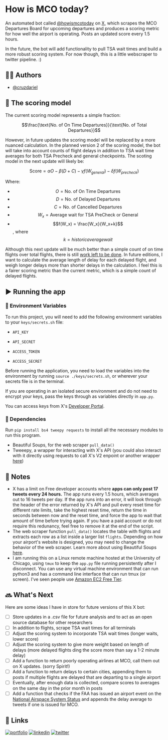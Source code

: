 # How is MCO today?

An automated bot called [@howismcotoday](https://x.com/howismcotoday) on [X](x.com), which scrapes the MCO Departures Board for upcoming departures and produces a scoring metric for how well the airport is operating. Posts an updated score every 1.5 hours.

In the future, the bot will add functionality to pull TSA wait times and build a more robust scoring system. For now though, this is a little webscraper to twitter pipeline. :)


## 🧍‍♂️ Authors

- [@cruzdariel](https://www.github.com/cruzdariel)


## 🧮 The scoring model
The current scoring model represents a simple fraction: 

$$\frac{\text{No. of On Time Departures}}{\text{No. of Total Departures}}$$

However, in future updates the scoring model will be replaced by a more nuanced calculation. In the planned version 2 of the scoring model, the bot will take into account counts of flight delays in addition to TSA wait time averages for both TSA Precheck and general checkpoints. The scoting model in the next update will likely be:

$$\text{Score} = \alpha{}O-\beta{}(D+C)-\gamma{}f(W_{general})-\delta{}f(W_{precheck})$$

Where:
- $$O = \text{No. of On Time Departures}$$
- $$D = \text{No. of Delayed Departures}$$
- $$C = \text{No. of Cancelled Departures}$$
- $$W_x = \text{Average wait for TSA PreCheck or General}$$
- $$f(W_x) = \frac{W_x}{W_x+k}$$, where $$k = {historic average wait}$$

Although this next update will be much better than a simple count of on time flights over total flights, there is still [work left to be done](https://www.youtube.com/watch?v=fY7l2pcxdHM). In future editions, I want to calculate the average length of delay for each delayed flight, and weigh longer delays more than shorter delays in the calculation. I feel this is a fairer scoring metric than the current metric, which is a simple count of delayed flights.


## ▶️ Running the app
### 🔐 Environment Variables

To run this project, you will need to add the following environment variables to your `keys/secrets.sh` file:

- `API_KEY`

- `API_SECRET`

- `ACCESS_TOKEN`

- `ACCESS_SECRET`

Before running the application, you need to load the variables into the environment by running `source ./keys/secrets.sh`, or wherever your secrets file is in the terminal.

If you are operating in an isolated secure environment and do not need to encrypt your keys, pass the keys through as variables directly in `app.py`.

You can access keys from X's [Developer Portal](https://developer.twitter.com/en/portal/petition/essential/basic-info).

### 🔄 Dependencies
Run `pip install bs4 tweepy requests` to install all the necessary modules to run this program.
- Beautiful Soups, for the web scraper `pull_data()`
- Tweeepy, a wrapper for interacting with X's API (you could also interact with it directly using requests to call X's V2 enpoint or another wrapper [here](https://docs.x.com/x-api/tools-and-libraries/overview#python))

## 📝 Notes

- X has a limit on Free developer accounts where **apps can only post 17 tweets every 24 hours.** The app runs every 1.5 hours, which averages out to 16 tweets per day. If the app runs into an error, it will look through the header of the error returned by X's API and pull every reset time for different rate limits, take the highest reset time, return the time in seconds between now and the reset time, and force the app to wait that amount of time before trying again. If you have a paid account or do not require this redunancy, feel free to remove it at the end of the script.
- The web scraper function `pull_data()` locates the table with flights and extracts each row as a list inside a larger list `flights`. Depending on how your airport's website is designed, you may need to change the behavior of the web scraper. Learn more about using Beautiful Soups [here](https://realpython.com/beautiful-soup-web-scraper-python/).
- I am running this on a Linux remote machine hosted at the University of Chicago, using `tmux` to keep the `app.py` file running persistently after I disconnect. You can use any virtual machine environment that can run python3 and has a command line interface that can run tmux (or screen). I've seen people use [Amazon EC2 Free Tier](https://aws.amazon.com/ec2/?did=ft_card&trk=ft_card).

## 🔜 What's Next
Here are some ideas I have in store for future versions of this X bot:
- [ ] Store updates in a .csv file for future analysis and to act as an open source database for other researchers
- [ ] In addition to flights, scrape TSA wait times for all terminals
- [ ] Adjust the scoring system to incorporate TSA wait times (longer waits, lower score)
- [ ] Adjust the scoring system to give more weight based on length of delays (more delayed flights ding the score more than say a 1-2 minute delay)
- [ ] Add a function to return poorly operating airlines at MCO, call them out on X updates. (sorry Spirit!)
- [ ] Add a function to return delays to certain cities, appending them to posts if multiple flights are delayed that are departing to a single airport
- [ ] Eventually, after enough data is collected, compare scores to averages on the same day in the prior month in posts
- [ ] Add a function that checks if the FAA has issued an airport event on the [National Airspace System Status](https://nasstatus.faa.gov/list) and appends the delay average to tweets if one is issued for MCO.

## 🔗 Links
[![portfolio](https://img.shields.io/badge/my_portfolio-000?style=for-the-badge&logo=ko-fi&logoColor=white)](https://dariel.us/)
[![linkedin](https://img.shields.io/badge/linkedin-0A66C2?style=for-the-badge&logo=linkedin&logoColor=white)](https://www.linkedin.com/in/darielc)
[![twitter](https://img.shields.io/badge/twitter-1DA1F2?style=for-the-badge&logo=twitter&logoColor=white)](https://twitter.com/darieltweet)

